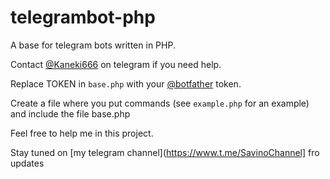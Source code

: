 # telegrambot-php
A base for telegram bots written in PHP.

Contact [@Kaneki666](https://www.t.me/Kaneki666) on telegram if you need help.

Replace TOKEN in `base.php` with your [@botfather](https://www.t.me/botfather) token.

Create a file where you put commands (see `example.php` for an example) and include the file base.php

Feel free to help me in this project.

Stay tuned on [my telegram channel](https://www.t.me/SavinoChannel] fro updates
